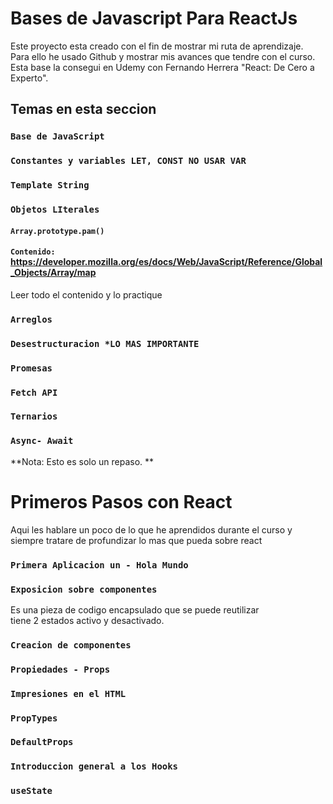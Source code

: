 # Bases de Javascript Para ReactJs

Este proyecto esta creado con el fin de mostrar mi ruta de aprendizaje.\
Para ello he usado Github y mostrar mis avances que tendre con el curso. \
Esta base la consegui en Udemy con Fernando Herrera "React: De Cero a Experto". 

## Temas en esta seccion

### `Base de JavaScript`

### `Constantes y variables LET, CONST NO USAR VAR`

### `Template String`

### `Objetos LIterales`

#### `Array.prototype.pam()`

#### `Contenido:` https://developer.mozilla.org/es/docs/Web/JavaScript/Reference/Global_Objects/Array/map

Leer todo el contenido y lo practique
### `Arreglos`

### `Desestructuracion *LO MAS IMPORTANTE`

### `Promesas`

### `Fetch API`

### `Ternarios`

### `Async- Await`

**Nota: Esto es solo un repaso. **
#
#
#

# Primeros Pasos con React

Aqui les hablare un poco de lo que he aprendidos 
durante el curso y siempre tratare de profundizar lo mas que pueda
sobre react

### `Primera Aplicacion un - Hola Mundo`

### `Exposicion sobre componentes`
Es una pieza de codigo encapsulado que se puede reutilizar \
tiene 2 estados activo y desactivado.

### `Creacion de componentes`

### `Propiedades - Props`

### `Impresiones en el HTML`

### `PropTypes`

### `DefaultProps`

### `Introduccion general a los Hooks`

### `useState`














